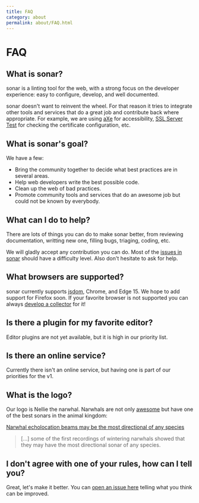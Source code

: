 ```yaml
---
title: FAQ
category: about
permalink: about/FAQ.html
---
```

<!-- markdownlint-disable MD026 -->

# FAQ

## What is sonar?

sonar is a linting tool for the web, with a strong focus on the developer
experience: easy to configure, develop, and well documented.

sonar doesn't want to reinvent the wheel. For that reason it tries to integrate
other tools and services that do a great job and contribute back where
appropriate. For example, we are using [aXe](https://www.deque.com/products/axe/)
for accessibility, [SSL Server Test](https://www.ssllabs.com/ssltest/) for
checking the certificate configuration, etc.

## What is sonar's goal?

We have a few:

* Bring the community together to decide what best practices are in several
  areas.
* Help web developers write the best possible code.
* Clean up the web of bad practices.
* Promote community tools and services that do an awesome job but could not be
  known by everybody.

## What can I do to help?

There are lots of things you can do to make sonar better, from reviewing
documentation, writting new one, filling bugs, triaging, coding, etc.

We will gladly accept any contribution you can do. Most of the
[issues in sonar](https://github.com/sonarwhal/sonar/issues) should have a
difficulty level. Also don't hesitate to ask for help.

## What browsers are supported?

sonar currently supports [jsdom](https://github.com/tmpvar/jsdom), Chrome, and Edge 15.
We hope to add support for Firefox soon. If your favorite browser is not
supported you can always
[develop a collector](/docs/developer-guide/collectors/index.md) for it!

## Is there a plugin for my favorite editor?

Editor plugins are not yet available, but it is high in our priority list.

## Is there an online service?

Currently there isn't an online service, but having one is part of our
priorities for the v1.

## What is the logo?

Our logo is Nellie the narwhal. Narwhals are not only [awesome](https://www.youtube.com/watch?v=ykwqXuMPsoc)
but have one of the best sonars in the animal kingdom:

[Narwhal echolocation beams may be the most directional of any species](https://www.sciencedaily.com/releases/2016/11/161110154942.htm)

> […] some of the first recordings of wintering narwhals showed that they may have the most directional sonar of any species.

## I don't agree with one of your rules, how can I tell you?

Great, let's make it better. You can [open an issue here](https://github.com/sonarwhal/sonar/issues/new)
telling what you think can be improved.

